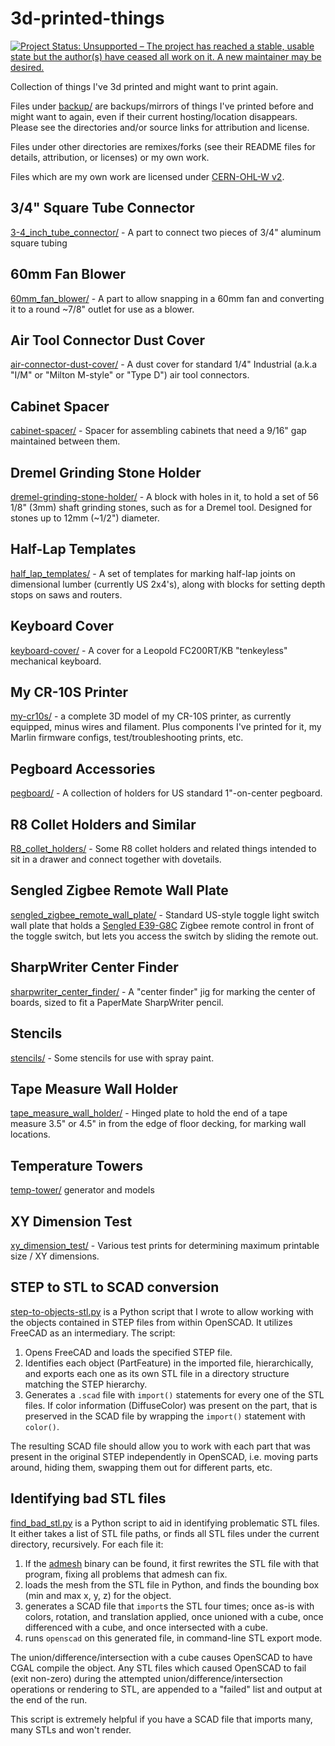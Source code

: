 # 3d-printed-things

[![Project Status: Unsupported – The project has reached a stable, usable state but the author(s) have ceased all work on it. A new maintainer may be desired.](https://www.repostatus.org/badges/latest/unsupported.svg)](https://www.repostatus.org/#unsupported)

Collection of things I've 3d printed and might want to print again.

Files under [backup/](backup/) are backups/mirrors of things I've printed before and might want to again, even if their current hosting/location disappears. Please see the directories and/or source links for attribution and license.

Files under other directories are remixes/forks (see their README files for details, attribution, or licenses) or my own work.

Files which are my own work are licensed under [CERN-OHL-W v2](https://ohwr.org/project/cernohl/wikis/Documents/CERN-OHL-version-2).

## 3/4" Square Tube Connector

[3-4_inch_tube_connector/](3-4_inch_tube_connector/) - A part to connect two pieces of 3/4" aluminum square tubing

## 60mm Fan Blower

[60mm_fan_blower/](60mm_fan_blower/) - A part to allow snapping in a 60mm fan and converting it to a round ~7/8" outlet for use as a blower.

## Air Tool Connector Dust Cover

[air-connector-dust-cover/](air-connector-dust-cover/) - A dust cover for standard 1/4" Industrial (a.k.a "I/M" or "Milton M-style" or "Type D") air tool connectors.

## Cabinet Spacer

[cabinet-spacer/](cabinet-spacer/) - Spacer for assembling cabinets that need a 9/16" gap maintained between them.

## Dremel Grinding Stone Holder

[dremel-grinding-stone-holder/](dremel-grinding-stone-holder/) - A block with holes in it, to hold a set of 56 1/8" (3mm) shaft grinding stones, such as for a Dremel tool. Designed for stones up to 12mm (~1/2") diameter.

## Half-Lap Templates

[half_lap_templates/](half_lap_templates/) - A set of templates for marking half-lap joints on dimensional lumber (currently US 2x4's), along with blocks for setting depth stops on saws and routers.

## Keyboard Cover

[keyboard-cover/](keyboard-cover/) - A cover for a Leopold FC200RT/KB "tenkeyless" mechanical keyboard.

## My CR-10S Printer

[my-cr10s/](my-cr10s/) - a complete 3D model of my CR-10S printer, as currently equipped, minus wires and filament. Plus components I've printed for it, my Marlin firmware configs, test/troubleshooting prints, etc.

## Pegboard Accessories

[pegboard/](pegboard/) - A collection of holders for US standard 1"-on-center pegboard.

## R8 Collet Holders and Similar

[R8_collet_holders/](R8_collet_holders/) - Some R8 collet holders and related things intended to sit in a drawer and connect together with dovetails.

## Sengled Zigbee Remote Wall Plate

[sengled_zigbee_remote_wall_plate/](sengled_zigbee_remote_wall_plate/) - Standard US-style toggle light switch wall plate that holds a [Sengled E39-G8C](https://smile.amazon.com/gp/product/B07QHDV5S4/) Zigbee remote control in front of the toggle switch, but lets you access the switch by sliding the remote out.

## SharpWriter Center Finder

[sharpwriter_center_finder/](sharpwriter_center_finder) - A "center finder" jig for marking the center of boards, sized to fit a PaperMate SharpWriter pencil.

## Stencils

[stencils/](stencils/) - Some stencils for use with spray paint.

## Tape Measure Wall Holder

[tape_measure_wall_holder/](tape_measure_wall_holder/) - Hinged plate to hold the end of a tape measure 3.5" or 4.5" in from the edge of floor decking, for marking wall locations.

## Temperature Towers

[temp-tower/](temp-tower/) generator and models

## XY Dimension Test

[xy_dimension_test/](xy_dimension_test/) - Various test prints for determining maximum printable size / XY dimensions.

## STEP to STL to SCAD conversion

[step-to-objects-stl.py](step-to-objects-stl.py) is a Python script that I wrote to allow working with the objects contained in STEP files from within OpenSCAD. It utilizes FreeCAD as an intermediary. The script:

1. Opens FreeCAD and loads the specified STEP file.
2. Identifies each object (PartFeature) in the imported file, hierarchically, and exports each one as its own STL file in a directory structure matching the STEP hierarchy.
3. Generates a ``.scad`` file with ``import()`` statements for every one of the STL files. If color information (DiffuseColor) was present on the part, that is preserved in the SCAD file by wrapping the ``import()`` statement with ``color()``.

The resulting SCAD file should allow you to work with each part that was present in the original STEP independently in OpenSCAD, i.e. moving parts around, hiding them, swapping them out for different parts, etc.

## Identifying bad STL files

[find_bad_stl.py](find_bad_stl.py) is a Python script to aid in identifying problematic STL files. It either takes a list of STL file paths, or finds all STL files under the current directory, recursively. For each file it:

1. If the [admesh](https://github.com/admesh/admesh/) binary can be found, it first rewrites the STL file with that program, fixing all problems that admesh can fix.
2. loads the mesh from the STL file in Python, and finds the bounding box (min and max x, y, z) for the object.
3. generates a SCAD file that ``import``s the STL four times; once as-is with colors, rotation, and translation applied, once unioned with a cube, once differenced with a cube, and once intersected with a cube.
4. runs ``openscad`` on this generated file, in command-line STL export mode.

The union/difference/intersection with a cube causes OpenSCAD to have CGAL compile the object. Any STL files which caused OpenSCAD to fail (exit non-zero) during the attempted union/difference/intersection operations or rendering to STL, are appended to a "failed" list and output at the end of the run.

This script is extremely helpful if you have a SCAD file that imports many, many STLs and won't render.
